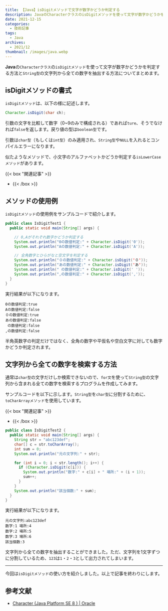 ```yaml
---
title: 【Java】isDigitメソッドで文字が数字かどうか判定する
description: JavaのCharacterクラスのisDigitメソッドを使って文字が数字かどうかを判定する方法とString型の文字列から全ての数字を抽出する方法についてまとめます。
date: 2021-12-15
categories: 
  - 技術記事
tags: 
  - Java
archives: 
  - 2021/12
thumbnail: /images/java.webp
---
```


**Java**の`Characterクラス`の`isDigitメソッド`を使って文字が数字かどうかを判定する方法と`String型`の文字列から全ての数字を抽出する方法についてまとめます。

<!--more-->

## isDigitメソッドの書式

`isDigitメソッド`は、以下の様に記述します。

```java {lineNos="inline", name="isDigitメソッドの書式例"}
Character.isDigit(char ch);
```

引数の文字を比較して数字（0~9のみで構成される）であれば`ture`、そうでなければ`false`を返します。戻り値の型は`boolean型`です。

引数は`char型`（もしくは`int型`）のみ適用され、`String型`や`NULL`を入れるとコンパイルエラーになります。

似たようなメソッドで、小文字のアルファベットかどうか判定する`isLowerCaseメソッド`があります。

{{< box "関連記事" >}}
* [](java-islowercase-method)
{{< /box >}}

## メソッドの使用例

`isDigitメソッド`の使用例をサンプルコードで紹介します。

```java {lineNos="inline", name="IsDigitTest1.java"}
public class IsDigitTest1 {
  public static void main(String[] args) {

    // 0,Aがそれぞれ数字かどうか判定する
    System.out.println("0の数値判定:" + Character.isDigit('0'));
    System.out.println("Aの数値判定:" + Character.isDigit('A'));

    // 全角数字とひらがなと空文字を判定する
    System.out.println("０の数値判定:" + Character.isDigit('０'));
    System.out.println("あの数値判定:" + Character.isDigit('あ'));
    System.out.println(" の数値判定:" + Character.isDigit(' '));
    System.out.println(",の数値判定:" + Character.isDigit(','));
  }
}
```

実行結果が以下になります。

```plaintext {lineNos="inline", name="出力結果"}
0の数値判定:true
Aの数値判定:false
０の数値判定:true
あの数値判定:false
 の数値判定:false
,の数値判定:false
```

半角英数字の判定だけではなく、全角の数字や平仮名や空白文字に対しても数字かどうか判定されます。

## 文字列から全ての数字を検索する方法

通常は`char型`の文字だけしか検索できないので、`for文`を使って`String型`の文字列から含まれる全ての数字を検索するプログラムを作成してみます。

サンプルコードを以下に示します。`String型`を`char型`に分割するために、`toCharArrayメソッド`を使用しています。

{{< box "関連記事" >}}
* [](java-tochararray)
{{< /box >}}

```java {lineNos="inline", name="IsDigitTest2.java"}
public class IsDigitTest2 {
  public static void main(String[] args) {
    String str = "abc123def";
    char[] c = str.toCharArray();
    int sum = 0;
    System.out.println("元の文字列:" + str);

    for (int i = 0; i < str.length(); i++) {
      if (Character.isDigit(c[i])) {
        System.out.println("数字:" + c[i] + " 場所:" + (i + 1));
        sum++;
      }
    }
    System.out.println("該当個数:" + sum);
  }
}
```

実行結果が以下になります。

```plaintext {lineNos="inline", name="出力結果"}
元の文字列:abc123def
数字:1 場所:4
数字:2 場所:5
数字:3 場所:6
該当個数:3
```

文字列から全ての数字を抽出することができました。ただ、文字列を1文字ずつに分割しているため、`123`は`1`・`2`・`3`として出力されてしまいます。

* * *

今回は`isDigitメソッド`の使い方を紹介しました。以上で記事を終わりにします。

## 参考文献

* [Character (Java Platform SE 8 ) | Oracle](https://docs.oracle.com/javase/jp/8/docs/api/java/lang/Character.html)
